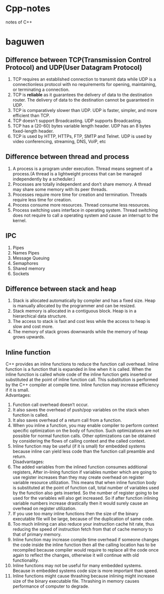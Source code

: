 # Cpp-notes
notes of C++
# baguwen
## Difference between TCP(Transmission Control Protocol) and UDP(User Datagram Protocol)
1. TCP requires an established connection to transmit data while UDP is a connectionless protocol with no requirements for opening, maintaining, or terminating a connection.
2. TCP is **reliable** as it guarantees the delivery of data to the destination router. The delivery of data to the destination cannot be guaranteed in UDP.
3. TCP is comparatively slower than UDP. UDP is faster, simpler, and more efficient than TCP.
4. TCP doesn’t support Broadcasting. UDP supports Broadcasting.
5. TCP has a (20-60) bytes variable length header. UDP has an 8 bytes fixed-length header.
6. TCP is used by HTTP, HTTPs, FTP, SMTP and Telnet. UDP is used by video conferencing, streaming, DNS, VoIP, etc

## Difference between thread and process
1. A process is a program under execution. Thread means segment of a process.(A thread is a lightweight process that can be managed independently by a scheduler.)
2. Processes are totally independent and don’t share memory. A thread may share some memory with its peer threads.
3. Processes require more time for creation and termination. Threads require less time for creation.
4. Process consume more resources. Thread consume less resources.
5. Process switching uses interface in operating system. Thread switching does not require to call a operating system and cause an interrupt to the kernel.

## IPC
1. Pipes
2. Names Pipes
3. Message Queuing
4. Semaphores
5. Shared memory
6. Sockets

## Difference between stack and heap
1. Stack is allocated automatically by compiler and has a fixed size. Heap is manually allocated by the programmer and can be resized.
2. Stack memory is allocated in a contiguous block. Heap is in a hierarchical data structure.
3. The access to stack is fast and cost less while the access to heap is slow and cost more.
4. The memory of stack grows downwards while the memory of heap grows upwards.

## Inline function
C++ provides an inline functions to reduce the function call overhead. Inline function is a function that is expanded in line when it is called. When the inline function is called whole code of the inline function gets inserted or substituted at the point of inline function call. This substitution is performed by the C++ compiler at compile time. Inline function may increase efficiency if it is small.  
Advantages:
1. Function call overhead doesn’t occur.
2. It also saves the overhead of push/pop variables on the stack when function is called.
3. It also saves overhead of a return call from a function.
4. When you inline a function, you may enable compiler to perform context specific optimization on the body of function. Such optimizations are not possible for normal function calls. Other optimizations can be obtained by considering the flows of calling context and the called context.
5. Inline function may be useful (if it is small) for embedded systems because inline can yield less code than the function call preamble and return.  
Disadvantages:
1. The added variables from the inlined function consumes additional registers, After in-lining function if variables number which are going to use register increases than they may create overhead on register variable resource utilization. This means that when inline function body is substituted at the point of function call, total number of variables used by the function also gets inserted. So the number of register going to be used for the variables will also get increased. So if after function inlining variable numbers increase drastically then it would surely cause an overhead on register utilization.
2. If you use too many inline functions then the size of the binary executable file will be large, because of the duplication of same code.
3. Too much inlining can also reduce your instruction cache hit rate, thus reducing the speed of instruction fetch from that of cache memory to that of primary memory.
4. Inline function may increase compile time overhead if someone changes the code inside the inline function then all the calling location has to be recompiled because compiler would require to replace all the code once again to reflect the changes, otherwise it will continue with old functionality.
5. Inline functions may not be useful for many embedded systems. Because in embedded systems code size is more important than speed.
6. Inline functions might cause thrashing because inlining might increase size of the binary executable file. Thrashing in memory causes performance of computer to degrade.
